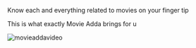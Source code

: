 Know each and everything related to movies on your finger tip

This is what exactly Movie Adda brings for u

![movieaddavideo](https://cloud.githubusercontent.com/assets/3865908/14937760/20008016-0f2f-11e6-8173-3380ea3f389b.gif)
